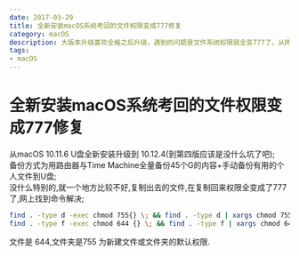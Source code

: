 ```yaml
---
date: 2017-03-29
title: 全新安装macOS系统考回的文件权限变成777修复
category: macOS
description: 大版本升级喜欢全格之后升级，遇到的问题是文件系统权限就全变777了，从网上找到了解决办法
tags:
- macOS
---
```

# 全新安装macOS系统考回的文件权限变成777修复
从macOS 10.11.6 U盘全新安装升级到 10.12.4(到第四版应该是没什么坑了吧);  
备份方式为用路由器与Time Machine全量备份45个G的内容+手动备份有用的个人文件到U盘;  
没什么特别的,就一个地方比较不好,复制出去的文件,在复制回来权限全变成了777了,网上找到命令解决;  
```bash
find . -type d -exec chmod 755{} \; && find . -type d | xargs chmod 755 && chmod 755 `find -type d`
find . -type f -exec chmod 644 {} \; && find . -type f | xargs chmod 644 && chmod 644 `find -type f`
```

文件是 644,文件夹是755 为新建文件或文件夹的默认权限.
<Comment />
